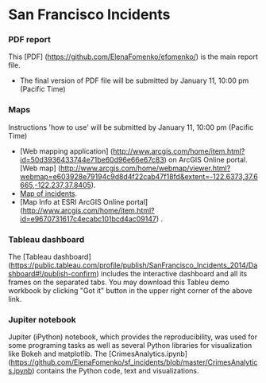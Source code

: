 # San Francisco Incidents

### PDF report

This [PDF] (https://github.com/ElenaFomenko/efomenko/) is the main report file.
* The final version of PDF file will be submitted by January 11, 10:00 pm (Pacific Time)

### Maps
Instructions 'how to use' will be submitted by January 11, 10:00 pm (Pacific Time)
* [Web mapping application] (http://www.arcgis.com/home/item.html?id=50d3936433744e71be60d96e66e67c83) on ArcGIS Online portal. 
[Web map] (http://www.arcgis.com/home/webmap/viewer.html?webmap=e603928e79194c9d8d4f22cab47f18fd&extent=-122.6373,37.6665,-122.237,37.8405). 
* [Map of incidents](http://www.arcgis.com/apps/Embed/index.html?webmap=07fd6b0ba9424e51bebb51c30fed7e0a&amp;extent=-122.537,37.700,-122.337,37.800&amp;home=true&amp;zoom=true&amp;scale=true&amp;search=true&amp;searchextent=true&amp;legend=true&amp;disable_scroll=true&amp;theme=light;basemap_gallery=true). 
* [Map Info at ESRI ArcGIS Online portal] (http://www.arcgis.com/home/item.html?id=e9670731617c4ecabc101bcd4ac09147) .

### Tableau dashboard

The [Tableau dashboard] (https://public.tableau.com/profile/publish/SanFrancisco_Incidents_2014/Dashboard#!/publish-confirm) includes the interactive dashboard and all its frames on the separated tabs. You may download this Tableu demo workbook by clicking "Got it" button in the upper right corner of the above link.

### Jupiter notebook 

Jupiter (iPython) notebook, which provides the reproducibility, was used for some programing tasks as well as several Python libraries for visualization like Bokeh and matplotlib. The [CrimesAnalytics.ipynb] (https://github.com/ElenaFomenko/sf_incidents/blob/master/CrimesAnalytics.ipynb) contains  the Python code, text and visualizations. 
